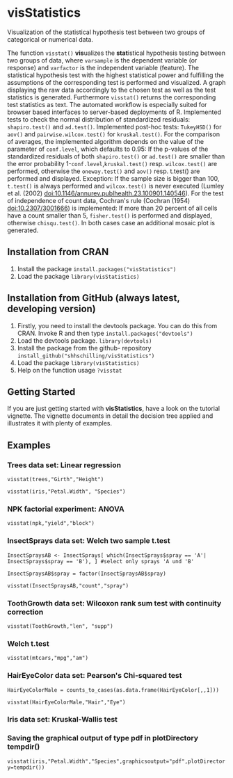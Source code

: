 # visStatistics

 Visualization of the statistical hypothesis test between two groups of categorical or numerical data.

 The function `visstat()` **vis**ualizes the **stat**istical hypothesis testing between two groups of data, where `varsample` is the dependent variable (or response) and `varfactor` is the independent variable (feature).
 The statistical hypothesis test with the highest statistical power and fulfilling the assumptions of the corresponding test is performed and visualized.
 A graph displaying the raw data accordingly to the chosen test as well as the test statistics is generated. Furthermore
 `visstat()` returns the corresponding test statistics as text. The automated workflow is especially suited for browser based interfaces to server-based deployments of R. 
Implemented tests to check the normal distribution of standardized residuals: `shapiro.test()` and `ad.test()`.
Implemented post-hoc tests: `TukeyHSD()` for `aov()` and `pairwise.wilcox.test()` for `kruskal.test()`.
For the comparison of averages, the implemented algorithm  depends on the value of the parameter of `conf.level`, which defaults to 0.95: 
If the p-values of the standardized residuals of both `shapiro.test()` or `ad.test()` are smaller 
than  the error probability 1-`conf.level`,`kruskal.test()` resp. `wilcox.test()` are performed, otherwise the `oneway.test()`
and `aov()` resp. t.test() are performed and displayed. Exception: 
If the sample size is bigger than 100, `t.test()` is always performed and `wilcox.test()` is never executed 
(Lumley et al. (2002) <doi:10.1146/annurev.publhealth.23.100901.140546>).
For the test of independence of count data, Cochran's rule (Cochran (1954) <doi:10.2307/3001666>) is implemented: 
If more than 20 percent of all cells have a count smaller than 5, `fisher.test()` is performed and displayed,
otherwise `chisqu.test()`. In both cases case an additional mosaic plot is generated.  
  

## Installation from CRAN
1. Install the package
`install.packages("visStatistics")`
2. Load the package
`library(visStatistics)`

## Installation from GitHub (always latest, developing version)
1. Firstly, you need to install the devtools package. You can do this from CRAN. Invoke R and then type
`install.packages("devtools")`
2.  Load the devtools package.
`library(devtools)`
3. Install the package from the github- repository
`install_github("shhschilling/visStatistics")`
4. Load the package 
`library(visStatistics)`
5. Help on the function usage
`?visstat`

## Getting Started
If you are just getting started with **visStatistics**, have a look on the tutorial vignette. The vignette documents in detail the decision tree applied and illustrates it with plenty of examples. 

## Examples 
### Trees data set: Linear regression
`visstat(trees,"Girth","Height")` 


`visstat(iris,"Petal.Width", "Species")`

###  NPK factorial experiment: ANOVA
`visstat(npk,"yield","block")`

### InsectSprays data set: Welch two sample t.test
`InsectSpraysAB <- InsectSprays[ which(InsectSprays$spray == 'A'| InsectSprays$spray == 'B'), ] #select only sprays 'A und 'B'`

`InsectSpraysAB$spray = factor(InsectSpraysAB$spray)`

`visstat(InsectSpraysAB,"count","spray")`

### ToothGrowth data set: Wilcoxon rank sum test with continuity correction
`visstat(ToothGrowth,"len", "supp")`

### Welch t.test
`visstat(mtcars,"mpg","am")`

### HairEyeColor data set: Pearson's Chi-squared test
`HairEyeColorMale = counts_to_cases(as.data.frame(HairEyeColor[,,1]))`

`visstat(HairEyeColorMale,"Hair","Eye")`

### Iris data set: Kruskal-Wallis test
### Saving the graphical output of type pdf in plotDirectory tempdir()

`visstat(iris,"Petal.Width","Species",graphicsoutput="pdf",plotDirectory=tempdir())`


